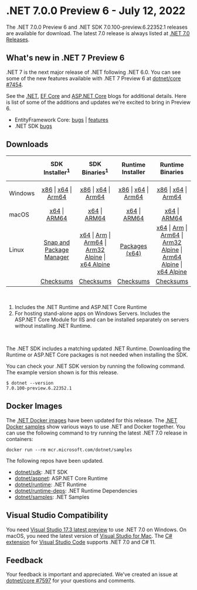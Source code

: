 # .NET 7.0.0 Preview 6  - July 12, 2022

The .NET 7.0.0 Preview 6 and .NET SDK 7.0.100-preview.6.22352.1 releases are available for download. The latest 7.0 release is always listed at [.NET 7.0 Releases](../README.md).

## What's new in .NET 7 Preview 6

.NET 7 is the next major release of .NET following .NET 6.0. You can see some of the new features available with .NET 7 Preview 6 at [dotnet/core #7454](https://github.com/dotnet/core/issues/7454).

See the [.NET][dotnet-blog], [EF Core][ef-blog] and [ASP.NET Core][aspnet-blog] blogs for additional details.
Here is list of some of the additions and updates we're excited to bring in Preview 6.

* EntityFramework Core: [bugs][ef_bugs] | [features][ef_features]
* .NET SDK [bugs][sdk_bugs]

## Downloads

|           | SDK Installer<sup>1</sup>                        | SDK Binaries<sup>1</sup>                 | Runtime Installer                                        | Runtime Binaries                                 | ASP.NET Core Runtime           |Windows Desktop Runtime          |
| --------- | :------------------------------------------:     | :----------------------:                 | :---------------------------:                            | :-------------------------:                      | :-----------------:            | :-----------------:            |
| Windows   | [x86][dotnet-sdk-win-x86.exe] \| [x64][dotnet-sdk-win-x64.exe] \| [Arm64][dotnet-sdk-win-arm64.exe] | [x86][dotnet-sdk-win-x86.zip] \| [x64][dotnet-sdk-win-x64.zip] \|  [Arm64][dotnet-sdk-win-arm64.zip] | [x86][dotnet-runtime-win-x86.exe] \| [x64][dotnet-runtime-win-x64.exe] \| [Arm64][dotnet-runtime-win-arm64.exe] | [x86][dotnet-runtime-win-x86.zip] \| [x64][dotnet-runtime-win-x64.zip] \| [Arm64][dotnet-runtime-win-arm64.zip] | [x86][aspnetcore-runtime-win-x86.exe] \| [x64][aspnetcore-runtime-win-x64.exe] \|<br/> [Hosting Bundle][dotnet-hosting-win.exe]<sup>2</sup> | [x86][windowsdesktop-runtime-win-x86.exe] \| [x64][windowsdesktop-runtime-win-x64.exe] \| [Arm64][windowsdesktop-runtime-win-arm64.exe] |
| macOS     | [x64][dotnet-sdk-osx-x64.pkg] \| [ARM64][dotnet-sdk-osx-arm64.pkg] | [x64][dotnet-sdk-osx-x64.tar.gz] \| [ARM64][dotnet-sdk-osx-arm64.tar.gz]  | [x64][dotnet-runtime-osx-x64.pkg] \| [ARM64][dotnet-runtime-osx-arm64.pkg] | [x64][dotnet-runtime-osx-x64.tar.gz] \| [ARM64][dotnet-runtime-osx-arm64.tar.gz]| [x64][aspnetcore-runtime-osx-x64.tar.gz] \| [ARM64][aspnetcore-runtime-osx-arm64.tar.gz] | - |<sup>1</sup>
| Linux     |  [Snap and Package Manager](../install-linux.md)  | [x64][dotnet-sdk-linux-x64.tar.gz] \| [Arm][dotnet-sdk-linux-arm.tar.gz]  \| [Arm64][dotnet-sdk-linux-arm64.tar.gz] \| [Arm32 Alpine][dotnet-sdk-linux-musl-arm.tar.gz]  \| [x64 Alpine][dotnet-sdk-linux-musl-x64.tar.gz] | [Packages (x64)][linux-packages] | [x64][dotnet-runtime-linux-x64.tar.gz] \| [Arm][dotnet-runtime-linux-arm.tar.gz] \| [Arm64][dotnet-runtime-linux-arm64.tar.gz] \| [Arm32 Alpine][dotnet-runtime-linux-musl-arm.tar.gz] \| [Arm64 Alpine][dotnet-runtime-linux-musl-arm64.tar.gz] \| [x64 Alpine][dotnet-runtime-linux-musl-x64.tar.gz]  | [x64][aspnetcore-runtime-linux-x64.tar.gz]<sup>1</sup>  \| [Arm][aspnetcore-runtime-linux-arm.tar.gz]<sup>1</sup> \| [Arm64][aspnetcore-runtime-linux-arm64.tar.gz]<sup>1</sup> \| [x64 Alpine][aspnetcore-runtime-linux-musl-x64.tar.gz] | - | <sup>1</sup> |
|  | [Checksums][checksums-sdk]                             | [Checksums][checksums-sdk]                                      | [Checksums][checksums-runtime]                             | [Checksums][checksums-runtime]  | [Checksums][checksums-runtime]  | [Checksums][checksums-runtime]

</br>

1. Includes the .NET Runtime and ASP.NET Core Runtime
2. For hosting stand-alone apps on Windows Servers. Includes the ASP.NET Core Module for IIS and can be installed separately on servers without installing .NET Runtime.

</br>

The .NET SDK includes a matching updated .NET Runtime. Downloading the Runtime or ASP.NET Core packages is not needed when installing the SDK.

You can check your .NET SDK version by running the following command. The example version shown is for this release.

```console
$ dotnet --version
7.0.100-preview.6.22352.1
```

## Docker Images

The [.NET Docker images](https://hub.docker.com/_/microsoft-dotnet) have been updated for this release. The [.NET Docker samples](https://github.com/dotnet/dotnet-docker/blob/main/samples/README.md) show various ways to use .NET and Docker together. You can use the following command to try running the latest .NET 7.0 release in containers:

```console
docker run --rm mcr.microsoft.com/dotnet/samples
```

The following repos have been updated.

* [dotnet/sdk](https://hub.docker.com/_/microsoft-dotnet-sdk/): .NET SDK
* [dotnet/aspnet](https://hub.docker.com/_/microsoft-dotnet-aspnet/): ASP.NET Core Runtime
* [dotnet/runtime](https://hub.docker.com/_/microsoft-dotnet-runtime/): .NET Runtime
* [dotnet/runtime-deps](https://hub.docker.com/_/microsoft-dotnet-runtime-deps/): .NET Runtime Dependencies
* [dotnet/samples](https://hub.docker.com/_/microsoft-dotnet-samples/): .NET Samples

## Visual Studio Compatibility

You need [Visual Studio 17.3 latest preview](https://visualstudio.microsoft.com) to use .NET 7.0 on Windows. On macOS, you need the latest version of [Visual Studio for Mac](https://visualstudio.microsoft.com/vs/mac/). The [C# extension](https://code.visualstudio.com/docs/languages/dotnet) for [Visual Studio Code](https://code.visualstudio.com/) supports .NET 7.0 and C# 11.


## Feedback

Your feedback is important and appreciated. We've created an issue at [dotnet/core #7597](https://github.com/dotnet/core/issues/7597) for your questions and comments.

[blob-runtime]: https://dotnetcli.blob.core.windows.net/dotnet/Runtime/
[blob-sdk]: https://dotnetcli.blob.core.windows.net/dotnet/Sdk/
[release-notes]: https://github.com/dotnet/core/blob/main/release-notes/7.0/preview/7.0.0-preview.6.md

[checksums-runtime]: https://dotnetcli.blob.core.windows.net/dotnet/checksums/7.0.0-preview.6-sha.txt
[checksums-sdk]: https://dotnetcli.blob.core.windows.net/dotnet/checksums/7.0.0-preview.6-sha.txt

[linux-install]: https://github.com/dotnet/core/blob/main/release-notes/7.0/install-linux.md
[linux-setup]: https://github.com/dotnet/core/blob/main/Documentation/linux-setup.md

[dotnet-blog]:  https://devblogs.microsoft.com/dotnet/announcing-dotnet-7-preview-6/
[aspnet-blog]: https://devblogs.microsoft.com/dotnet/asp-net-core-updates-in-dotnet-7-preview-6
[ef-blog]: https://devblogs.microsoft.com/dotnet/announcing-ef7-preview6
[ef_bugs]: https://github.com/dotnet/efcore/issues?q=is%3Aissue+milestone%3A7.0.0-preview6+is%3Aclosed+label%3Atype-bug
[ef_features]: https://github.com/dotnet/efcore/issues?q=is%3Aissue+milestone%3A7.0.0-preview6+is%3Aclosed+label%3Atype-enhancement

[aspnet_bugs]: https://github.com/aspnet/AspNetCore/issues?q=is%3Aissue+milestone%3A7.0.0-preview6+label%3ADone+label%3Abug
[aspnet_features]: https://github.com/aspnet/AspNetCore/issues?q=is%3Aissue+milestone%3A7.0.0-preview6+label%3ADone+label%3Aenhancement
[runtime_bugs]: https://github.com/dotnet/runtime/issues?utf8=%E2%9C%93&q=is%3Aissue+milestone%3A7.0+label%3Abug+
[runtime_features]: https://github.com/dotnet/runtime/issues?q=is%3Aissue+milestone%3A7.0+label%3Aenhancement

[sdk_bugs]: https://github.com/dotnet/sdk/issues?q=is%3Aissue+is%3Aclosed+milestone%3A7.0.1xx

[linux-packages]: ../install-linux.md


[//]: # ( Runtime 7.0.0-preview.6.22324.4)
[dotnet-runtime-linux-arm.tar.gz]: https://download.visualstudio.microsoft.com/download/pr/2de54648-2403-45d2-ade4-97b839c4bd3d/22f95ef1972d370e9957f8d0b7310ffc/dotnet-runtime-7.0.0-preview.6.22324.4-linux-arm.tar.gz
[dotnet-runtime-linux-arm64.tar.gz]: https://download.visualstudio.microsoft.com/download/pr/31bcf5ed-d9dc-4682-89af-99ba3382bc8d/5b5d810460212aa931dab3a6cdedb040/dotnet-runtime-7.0.0-preview.6.22324.4-linux-arm64.tar.gz
[dotnet-runtime-linux-musl-arm.tar.gz]: https://download.visualstudio.microsoft.com/download/pr/92cd5c29-98c3-4aea-a533-3c1b73971903/0a153f1d987a4e331600e5db3d647edf/dotnet-runtime-7.0.0-preview.6.22324.4-linux-musl-arm.tar.gz
[dotnet-runtime-linux-musl-arm64.tar.gz]: https://download.visualstudio.microsoft.com/download/pr/5023b934-6fb9-46cb-82dc-0690ae337108/1180f5c6da6b7e74f57cc56c2c4e905c/dotnet-runtime-7.0.0-preview.6.22324.4-linux-musl-arm64.tar.gz
[dotnet-runtime-linux-musl-x64.tar.gz]: https://download.visualstudio.microsoft.com/download/pr/d20b7d00-af09-463c-b16f-3ef80602858a/38ef6459710989ea373686bbbe7aba7f/dotnet-runtime-7.0.0-preview.6.22324.4-linux-musl-x64.tar.gz
[dotnet-runtime-linux-x64.tar.gz]: https://download.visualstudio.microsoft.com/download/pr/b235cc0f-1827-47f6-b3e9-f8ff9e2cc638/83a0c9c6e956f54bf6ad2fa4adbae5b1/dotnet-runtime-7.0.0-preview.6.22324.4-linux-x64.tar.gz
[dotnet-runtime-osx-arm64.pkg]: https://download.visualstudio.microsoft.com/download/pr/fa1604fb-a6df-48da-b2fb-8ab72462f0b7/bfb8d8248238855cc97ac7e1650b3b39/dotnet-runtime-7.0.0-preview.6.22324.4-osx-arm64.pkg
[dotnet-runtime-osx-arm64.tar.gz]: https://download.visualstudio.microsoft.com/download/pr/4ecf88e0-d9e8-43eb-a719-b5c1beff046e/be2555036dccaeca2842b0e7760d61d6/dotnet-runtime-7.0.0-preview.6.22324.4-osx-arm64.tar.gz
[dotnet-runtime-osx-x64.pkg]: https://download.visualstudio.microsoft.com/download/pr/daa4040d-22af-4cc2-bbcd-ddfded0ab23f/fb6fe137309f9e8634d38b6d930aac16/dotnet-runtime-7.0.0-preview.6.22324.4-osx-x64.pkg
[dotnet-runtime-osx-x64.tar.gz]: https://download.visualstudio.microsoft.com/download/pr/bd9eb4fd-eb78-4aef-97dc-223c9d72ea26/4457d1b7f2fa1e1153820d1b6f5dddbc/dotnet-runtime-7.0.0-preview.6.22324.4-osx-x64.tar.gz
[dotnet-runtime-win-arm64.exe]: https://download.visualstudio.microsoft.com/download/pr/e17700c4-8bce-4260-bba4-4c546ba9f1f0/3000f529a2651fca121cee926a1ce809/dotnet-runtime-7.0.0-preview.6.22324.4-win-arm64.exe
[dotnet-runtime-win-arm64.zip]: https://download.visualstudio.microsoft.com/download/pr/c838ff6c-76b6-44e3-89f4-69de512951db/c214c71d62d18a6d7fdd0ae5be51ffab/dotnet-runtime-7.0.0-preview.6.22324.4-win-arm64.zip
[dotnet-runtime-win-x64.exe]: https://download.visualstudio.microsoft.com/download/pr/b6099655-b293-4d05-b124-f84db6d2f53a/da1c99b2b12f32253f16c81bc35c817c/dotnet-runtime-7.0.0-preview.6.22324.4-win-x64.exe
[dotnet-runtime-win-x64.zip]: https://download.visualstudio.microsoft.com/download/pr/68c502dc-d254-4a42-9ca0-656b4d0b5646/03b0eafe9c3a67ed1afc032c73f083e0/dotnet-runtime-7.0.0-preview.6.22324.4-win-x64.zip
[dotnet-runtime-win-x86.exe]: https://download.visualstudio.microsoft.com/download/pr/8ba36868-d5c8-446b-a8c6-d592d6145ef8/ffee2c785f61ab50aee079869e33a72b/dotnet-runtime-7.0.0-preview.6.22324.4-win-x86.exe
[dotnet-runtime-win-x86.zip]: https://download.visualstudio.microsoft.com/download/pr/52abd706-e2db-470b-b30d-d8aaf21fcdd9/a7adc77eb5674082174e56dcce5ddf8c/dotnet-runtime-7.0.0-preview.6.22324.4-win-x86.zip

[//]: # ( WindowsDesktop 7.0.0-preview.6.22351.3)
[windowsdesktop-runtime-win-arm64.exe]: https://download.visualstudio.microsoft.com/download/pr/63691f69-679f-4707-9d58-746d72796085/62ff78a95784791608ae6ac3b78c2ca6/windowsdesktop-runtime-7.0.0-preview.6.22351.3-win-arm64.exe
[windowsdesktop-runtime-win-arm64.zip]: https://download.visualstudio.microsoft.com/download/pr/95a00bd4-4ea7-4232-bbd0-ad84727010c0/79ae7494ef2590914352ddbabc19706a/windowsdesktop-runtime-7.0.0-preview.6.22351.3-win-arm64.zip
[windowsdesktop-runtime-win-x64.exe]: https://download.visualstudio.microsoft.com/download/pr/b3040c29-ccd5-42d7-830d-96830bca2852/c4ceb4c413c188ebef369e84e16445f6/windowsdesktop-runtime-7.0.0-preview.6.22351.3-win-x64.exe
[windowsdesktop-runtime-win-x64.zip]: https://download.visualstudio.microsoft.com/download/pr/db2b9f91-57f5-47f2-bbe1-616b4f4e7226/68d7549b89e1b31d1ded133c9b6dd5e4/windowsdesktop-runtime-7.0.0-preview.6.22351.3-win-x64.zip
[windowsdesktop-runtime-win-x86.exe]: https://download.visualstudio.microsoft.com/download/pr/1fad11b9-b285-4e64-86c7-c6abad79ad3c/d1f09a58443685bd6ed430a80ad1454e/windowsdesktop-runtime-7.0.0-preview.6.22351.3-win-x86.exe
[windowsdesktop-runtime-win-x86.zip]: https://download.visualstudio.microsoft.com/download/pr/02d5a9f6-1441-41ca-9951-dc235b2384e4/b0a6f22f192e9d0c057cd99bcb064d34/windowsdesktop-runtime-7.0.0-preview.6.22351.3-win-x86.zip

[//]: # ( ASP 7.0.0-preview.6.22330.3)
[aspnetcore-runtime-linux-arm.tar.gz]: https://download.visualstudio.microsoft.com/download/pr/1f7da68a-6a27-4c05-8da5-f3d22d3c07ab/8610ef55b1ab45d0da9ae5d2c6d6e431/aspnetcore-runtime-7.0.0-preview.6.22330.3-linux-arm.tar.gz
[aspnetcore-runtime-linux-arm64.tar.gz]: https://download.visualstudio.microsoft.com/download/pr/a027c7f2-01c7-4c7b-b2bf-ebdd33fa4f6b/7ae2e710aef6a9e109cd6f491c5eb6f1/aspnetcore-runtime-7.0.0-preview.6.22330.3-linux-arm64.tar.gz
[aspnetcore-runtime-linux-musl-arm.tar.gz]: https://download.visualstudio.microsoft.com/download/pr/62ea006c-fab0-4a1c-8bb0-9175b40ef2c0/a6e54ed6913e8bc4f4b11f08b11bc2a6/aspnetcore-runtime-7.0.0-preview.6.22330.3-linux-musl-arm.tar.gz
[aspnetcore-runtime-linux-musl-arm64.tar.gz]: https://download.visualstudio.microsoft.com/download/pr/78cfe42d-5bc9-496f-b739-71816c554c7b/b2d55d704a8216beedb856a5cf2e6694/aspnetcore-runtime-7.0.0-preview.6.22330.3-linux-musl-arm64.tar.gz
[aspnetcore-runtime-linux-musl-x64.tar.gz]: https://download.visualstudio.microsoft.com/download/pr/738342e2-2431-4c9d-a20e-29bac0428c99/28f5f035124a72bb979eeac4e696d2b2/aspnetcore-runtime-7.0.0-preview.6.22330.3-linux-musl-x64.tar.gz
[aspnetcore-runtime-linux-x64.tar.gz]: https://download.visualstudio.microsoft.com/download/pr/36278471-be55-4637-94d8-ead9a528c2f0/88208d9ca97c99007b04b59cb6a3facb/aspnetcore-runtime-7.0.0-preview.6.22330.3-linux-x64.tar.gz
[aspnetcore-runtime-osx-arm64.tar.gz]: https://download.visualstudio.microsoft.com/download/pr/fb2138b8-db47-4ea1-a3f8-48b5ea7f711d/c972c6fef6565bbe78aba5b339d3033a/aspnetcore-runtime-7.0.0-preview.6.22330.3-osx-arm64.tar.gz
[aspnetcore-runtime-osx-x64.tar.gz]: https://download.visualstudio.microsoft.com/download/pr/6c7308da-3b72-4abd-8ee8-80793166bd5b/0be54db8f84be48cd7e9a2c22530d398/aspnetcore-runtime-7.0.0-preview.6.22330.3-osx-x64.tar.gz
[aspnetcore-runtime-win-arm64.zip]: https://download.visualstudio.microsoft.com/download/pr/439d76b4-b133-47be-b64a-4e91dc54912f/2db82e5c9b7f192d89123dd47296908e/aspnetcore-runtime-7.0.0-preview.6.22330.3-win-arm64.zip
[aspnetcore-runtime-win-x64.exe]: https://download.visualstudio.microsoft.com/download/pr/e6a012cc-8f5b-4109-a3c7-6dd28b80661d/3a175aa3cef07e94cf5c1af80ea451f8/aspnetcore-runtime-7.0.0-preview.6.22330.3-win-x64.exe
[aspnetcore-runtime-win-x64.zip]: https://download.visualstudio.microsoft.com/download/pr/f5179b1d-3fb4-4ce1-95ff-712a6b7e1711/ec7169efeccb83101e7035f2d1c9c35a/aspnetcore-runtime-7.0.0-preview.6.22330.3-win-x64.zip
[aspnetcore-runtime-win-x86.exe]: https://download.visualstudio.microsoft.com/download/pr/106da696-265f-40f7-bf6f-24c8b4a8e946/74100d4daa5861d812c36b3961261262/aspnetcore-runtime-7.0.0-preview.6.22330.3-win-x86.exe
[aspnetcore-runtime-win-x86.zip]: https://download.visualstudio.microsoft.com/download/pr/7875995a-f793-4a93-8631-d4e6a9d0b176/740c9d3c4b5a75216f26ac4d22091644/aspnetcore-runtime-7.0.0-preview.6.22330.3-win-x86.zip
[dotnet-hosting-win.exe]: https://download.visualstudio.microsoft.com/download/pr/83afb5b9-061d-47a3-993e-6c29d8573edc/65a33b4abc96252ecfefcbcb49aad3e2/dotnet-hosting-7.0.0-preview.6.22330.3-win.exe

[//]: # ( SDK 7.0.100-preview.6.22352.1)
[dotnet-sdk-linux-arm.tar.gz]: https://download.visualstudio.microsoft.com/download/pr/773b1f10-9128-4436-927c-b320c8d0d5ee/d1176d51cd9009ab34d719323d9c7b15/dotnet-sdk-7.0.100-preview.6.22352.1-linux-arm.tar.gz
[dotnet-sdk-linux-arm64.tar.gz]: https://download.visualstudio.microsoft.com/download/pr/27b08d18-c7cc-4f83-9343-0d16dec83709/afa9f6f1896ebdcc2b19bafe3cbd7d6c/dotnet-sdk-7.0.100-preview.6.22352.1-linux-arm64.tar.gz
[dotnet-sdk-linux-musl-arm.tar.gz]: https://download.visualstudio.microsoft.com/download/pr/31b2448b-ecee-4ded-8e68-3ef41998100d/22794b9ea30fd9a5d8baeb2ac460c6f3/dotnet-sdk-7.0.100-preview.6.22352.1-linux-musl-arm.tar.gz
[dotnet-sdk-linux-musl-arm64.tar.gz]: https://download.visualstudio.microsoft.com/download/pr/dfd75345-12d5-4a29-9c55-acbb3ee80ba3/c69da9541cf3b0350d1f17842677772e/dotnet-sdk-7.0.100-preview.6.22352.1-linux-musl-arm64.tar.gz
[dotnet-sdk-linux-musl-x64.tar.gz]: https://download.visualstudio.microsoft.com/download/pr/9604b192-5b0b-4a80-bd01-003f5e9abefd/d5ec7effa972dcaf30800b105fe154f7/dotnet-sdk-7.0.100-preview.6.22352.1-linux-musl-x64.tar.gz
[dotnet-sdk-linux-x64.tar.gz]: https://download.visualstudio.microsoft.com/download/pr/9762c43b-6de2-44aa-928d-61bec028a330/ba4d124e5384ae5c5a4599afbc41b1bf/dotnet-sdk-7.0.100-preview.6.22352.1-linux-x64.tar.gz
[dotnet-sdk-osx-arm64.pkg]: https://download.visualstudio.microsoft.com/download/pr/ccf21c3d-0dfe-4765-a152-ab94c46e10f1/d098dd0759b6c1194913707a4a134107/dotnet-sdk-7.0.100-preview.6.22352.1-osx-arm64.pkg
[dotnet-sdk-osx-arm64.tar.gz]: https://download.visualstudio.microsoft.com/download/pr/202fe3a0-4c4d-4bd0-bf0c-164c700c6e47/77a3a7cb1d94674db2152b9c1655711c/dotnet-sdk-7.0.100-preview.6.22352.1-osx-arm64.tar.gz
[dotnet-sdk-osx-x64.pkg]: https://download.visualstudio.microsoft.com/download/pr/fc8101ee-2814-44a2-8851-4422ee2c135a/a819b175ab87c85f900648e38c3bb435/dotnet-sdk-7.0.100-preview.6.22352.1-osx-x64.pkg
[dotnet-sdk-osx-x64.tar.gz]: https://download.visualstudio.microsoft.com/download/pr/e9c70049-5fd3-4a11-945d-332572b2d09a/83e98d612504f66066f6752cc9d7ae44/dotnet-sdk-7.0.100-preview.6.22352.1-osx-x64.tar.gz
[dotnet-sdk-win-arm64.exe]: https://download.visualstudio.microsoft.com/download/pr/103b0617-d7bb-488d-8110-10384512ad60/984854fd698c6ab50de2606e6e839e1e/dotnet-sdk-7.0.100-preview.6.22352.1-win-arm64.exe
[dotnet-sdk-win-arm64.zip]: https://download.visualstudio.microsoft.com/download/pr/573b98fc-3fe7-4391-bbb5-1c27b7f37c0c/52b8096ec3cef43daa4f178533b19af5/dotnet-sdk-7.0.100-preview.6.22352.1-win-arm64.zip
[dotnet-sdk-win-x64.exe]: https://download.visualstudio.microsoft.com/download/pr/95bf42d6-cf29-4c83-80a9-c6d3b8ac16bb/d404c6fc1ca7650a524dd73c5a0ba21d/dotnet-sdk-7.0.100-preview.6.22352.1-win-x64.exe
[dotnet-sdk-win-x64.zip]: https://download.visualstudio.microsoft.com/download/pr/7c4e5883-6139-4093-a1cf-5f0c6fabce89/60a342b67d120328c41fe6c7ff13890b/dotnet-sdk-7.0.100-preview.6.22352.1-win-x64.zip
[dotnet-sdk-win-x86.exe]: https://download.visualstudio.microsoft.com/download/pr/96edc251-bf96-48f9-8297-e080279c1f88/902813a5b5cc041e881eb557410cc6e3/dotnet-sdk-7.0.100-preview.6.22352.1-win-x86.exe
[dotnet-sdk-win-x86.zip]: https://download.visualstudio.microsoft.com/download/pr/d94e21af-fa23-4d11-bda3-2a416ecba410/4492f8c8a24dca864454fee95f5ca8f8/dotnet-sdk-7.0.100-preview.6.22352.1-win-x86.zip
